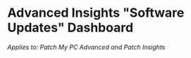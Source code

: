 # Advanced Insights "Software Updates" Dashboard

_Applies to: Patch My PC Advanced and Patch Insights_
